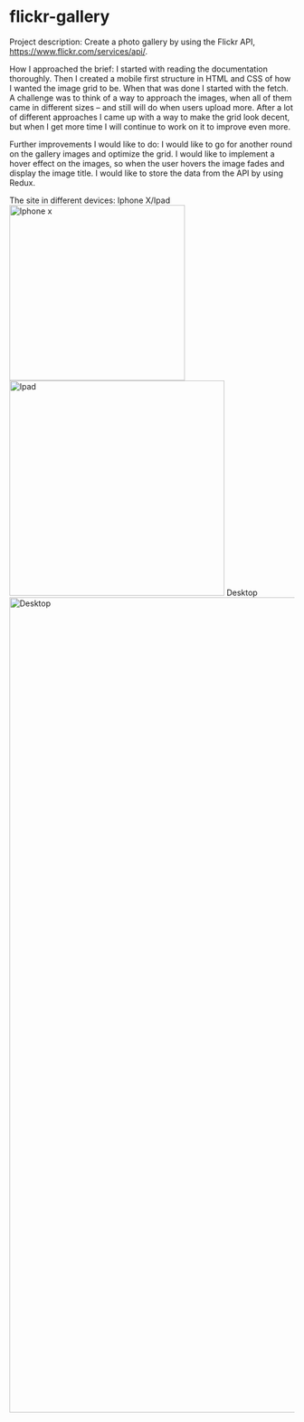 # flickr-gallery

Project description: 
Create a photo gallery by using the Flickr API, https://www.flickr.com/services/api/.

How I approached the brief: 
I started with reading the documentation thoroughly. Then I created a mobile first structure in HTML and CSS of how I wanted the image grid to be. When that was done I started with the fetch. A challenge was to think of a way to approach the images, when all of them came in different sizes – and still will do when users upload more. After a lot of different approaches I came up with a way to make the grid look decent, but when I get more time I will continue to work on it to improve even more.

Further improvements I would like to do:
I would like to go for another round on the gallery images and optimize the grid. I would like to implement a hover effect on the images, so when the user hovers the image fades and display the image title. I would like to store the data from the API by using Redux.

The site in different devices:
Iphone X/Ipad
<img width="310" alt="Iphone x" src="https://user-images.githubusercontent.com/62345967/129539160-f71be6e1-311a-4ca7-8c4f-bb2c0b7a36b4.png">
<img width="380" alt="Ipad" src="https://user-images.githubusercontent.com/62345967/129539165-b84f505f-ad4b-4098-b2ef-884496d7a6fa.png">
Desktop
<img width="1440" alt="Desktop" src="https://user-images.githubusercontent.com/62345967/129539167-5ffc7369-0e21-4005-b3de-f469992177d0.png">

